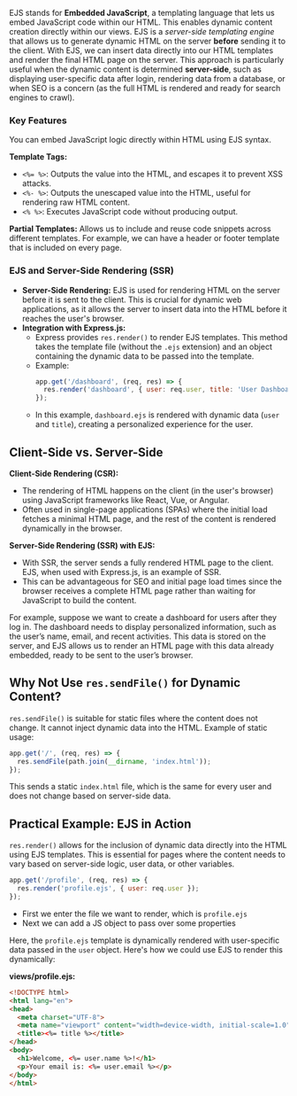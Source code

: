 EJS stands for **Embedded JavaScript**, a templating language that lets us embed JavaScript code within our HTML. This enables dynamic content creation directly within our views. EJS is a *server-side templating engine*  that allows us to generate dynamic HTML on the server **before** sending it to the client. With EJS, we can insert data directly into our HTML templates and render the final HTML page on the server. This approach is particularly useful when the dynamic content is determined **server-side**, such as displaying user-specific data after login, rendering data from a database, or when SEO is a concern (as the full HTML is rendered and ready for search engines to crawl).

### Key Features

You can embed JavaScript logic directly within HTML using EJS syntax.

**Template Tags:**
  - `<%= %>`: Outputs the value into the HTML, and escapes it to prevent XSS attacks.
  - `<%- %>`: Outputs the unescaped value into the HTML, useful for rendering raw HTML content.
  - `<% %>`: Executes JavaScript code without producing output.

**Partial Templates:** Allows us to include and reuse code snippets across different templates. For example, we can have a header or footer template that is included on every page.

### EJS and Server-Side Rendering (SSR)

- **Server-Side Rendering:** EJS is used for rendering HTML on the server before it is sent to the client. This is crucial for dynamic web applications, as it allows the server to insert data into the HTML before it reaches the user's browser.
- **Integration with Express.js:**
  - Express provides `res.render()` to render EJS templates. This method takes the template file (without the `.ejs` extension) and an object containing the dynamic data to be passed into the template.
  - Example:
    ```javascript
    app.get('/dashboard', (req, res) => {
      res.render('dashboard', { user: req.user, title: 'User Dashboard' });
    });
    ```
  - In this example, `dashboard.ejs` is rendered with dynamic data (`user` and `title`), creating a personalized experience for the user.

## Client-Side vs. Server-Side

**Client-Side Rendering (CSR):**
  - The rendering of HTML happens on the client (in the user's browser) using JavaScript frameworks like React, Vue, or Angular.
  - Often used in single-page applications (SPAs) where the initial load fetches a minimal HTML page, and the rest of the content is rendered dynamically in the browser.

**Server-Side Rendering (SSR) with EJS:**
  - With SSR, the server sends a fully rendered HTML page to the client. EJS, when used with Express.js, is an example of SSR.
  - This can be advantageous for SEO and initial page load times since the browser receives a complete HTML page rather than waiting for JavaScript to build the content.  
  
  For example, suppose we want to create a dashboard for users after they log in. The dashboard needs to display personalized information, such as the user’s name, email, and recent activities. This data is stored on the server, and EJS allows us to render an HTML page with this data already embedded, ready to be sent to the user’s browser.

## Why Not Use `res.sendFile()` for Dynamic Content?

`res.sendFile()` is suitable for static files where the content does not change. It cannot inject dynamic data into the HTML. Example of static usage:

```javascript
app.get('/', (req, res) => {
  res.sendFile(path.join(__dirname, 'index.html'));
});
```

This sends a static `index.html` file, which is the same for every user and does not change based on server-side data.

## Practical Example: EJS in Action

`res.render()` allows for the inclusion of dynamic data directly into the HTML using EJS templates. This is essential for pages where the content needs to vary based on server-side logic, user data, or other variables.

```javascript
app.get('/profile', (req, res) => {
  res.render('profile.ejs', { user: req.user });
});
```

- First we enter the file we want to render, which is `profile.ejs`
- Next we can add a JS object to pass over some properties
 
 Here, the `profile.ejs` template is dynamically rendered with user-specific data passed in the `user` object. Here's how we could use EJS to render this dynamically:

  **views/profile.ejs:**
  ```html
  <!DOCTYPE html>
  <html lang="en">
  <head>
    <meta charset="UTF-8">
    <meta name="viewport" content="width=device-width, initial-scale=1.0">
    <title><%= title %></title>
  </head>
  <body>
    <h1>Welcome, <%= user.name %>!</h1>
    <p>Your email is: <%= user.email %></p>
  </body>
  </html>
  ```